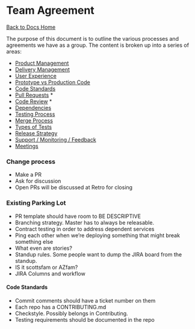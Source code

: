 Team Agreement
===============================
[Back to Docs Home](../README.md)

The purpose of this document is to outline the various processes and agreements we have as a group.  The content is broken up into a series of areas:

* [Product Management](PRODUCT_MANAGEMENT.md)
* [Delivery Management](DELIVERY_MANAGEMENT.md)
* [User Experience](USER_EXPERIENCE.md)
* [Prototype vs Production Code](PROTOTYPE_VS_PRODUCTION.md)
* [Code Standards](CODE_STANDARDS.md)
* [Pull Requests](PULL_REQUESTS.md) *
* [Code Review](CODE_REVIEW.md) *
* [Dependencies](DEPENDENCIES.md)
* [Testing Process](TESTING_PROCESS.md)
* [Merge Process](MERGE_PROCESS.md)
* [Types of Tests](TYPES_OF_TESTS.md)
* [Release Strategy](RELEASE_STRATEGY.md)
* [Support / Monitoring / Feedback](SUPPORT_MONITORING_FEEDBACK.md)
* [Meetings](MEETINGS.md)


### Change process

- Make a PR
- Ask for discussion
- Open PRs will be discussed at Retro for closing

### Existing Parking Lot

- PR template should have room to BE DESCRIPTIVE
- Branching strategy. Master has to always be releasable. 
- Contract testing in order to address dependent services
- Ping each other when we’re deploying something that might break something else
- What even are stories?
- Standup rules. Some people want to dump the JIRA board from the standup.
- IS it scottsfam or AZfam?
- JIRA Columns and workflow

#### Code Standards

  - Commit comments should have a ticket number on them
  - Each repo has a CONTRIBUTING.md
  - Checkstyle. Possibly belongs in Contributing.
  - Testing requirements should be documented in the repo



